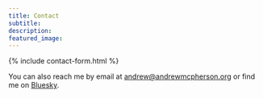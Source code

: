```yaml
---
title: Contact
subtitle: 
description: 
featured_image:
---
```


{% include contact-form.html %}

You can also reach me by email at [andrew@andrewmcpherson.org](mailto:andrew@andrewmcpherson.org) or find me on [Bluesky](https://bsky.app/profile/apmcpherson.bsky.social).